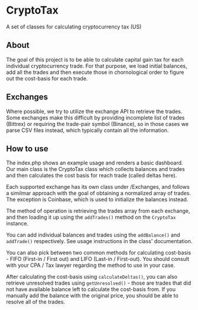 # CryptoTax
A set of classes for calculating cryptocurrency tax (US)

## About

The goal of this project is to be able to calculate capital gain tax for each individual cryptocurrency trade.
For that purpose, we load initial balances, add all the trades and then execute those in chornological order to figure out the cost-basis
for each trade.

## Exchanges

Where possible, we try to utilize the exchange API to retrieve the trades. Some exchanges make this difficult by providing incomplete 
list of trades (Bittrex) or requiring the trade-pair symbol (Binance), so in those cases we parse CSV files instead, which typically
contain all the information.

## How to use

The index.php shows an example usage and renders a basic dashboard. 
Our main class is the CryptoTax class which collects balances and trades and then calculates the cost basis for reach trade (called deltas here).

Each supported exchange has its own class under /Exchanges, and follows a similmar approach with the goal of obtaining a normalized array of
trades. The exception is Coinbase, which is used to initialize the balances instead.

The method of operation is retrieving the trades array from each exchange, and then loading it up using the `addTrades()` method on the `CryptoTax` instance.

You can add individual balances and trades using the `addBalance()` and `addTrade()` respectively. See usage instructions in the class' documentation.

You can also pick between two common methods for calculating cost-basis - FIFO (First-in / First out) and LIFO (Last-in / First-out). You should
consult with your CPA / Tax lawyer regarding the method to use in your case.

After calculating the cost-basis using `calculateDeltas()`, you can also retrieve unresolved trades using `getUnresolved()` - those are trades 
that did not have available balance left to calculate the cost-basis from. If you manually add the balance with the original price, you should
be able to resolve all of the trades.
